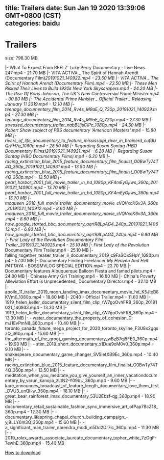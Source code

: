 
title: Trailers
date: Sun Jan 19 2020 13:39:06 GMT+0800 (CST)    
categories: baidu
---

# Trailers
size: 798.30 MB
 
 
|- What To Expect From REELZ’ Luke Perry Documentary  - Live News 247.mp4 - 21.70 MB
|- VITA ACTIVA _ The Spirit of Hannah Arendt (Documentary Film)_20191021_140922.mp4 - 23.50 MB
|- VITA ACTIVA _ The Spirit of Hannah Arendt (Documentary Film).mp4 - 23.50 MB
|- These Men Risked Their Lives to Build 1920s New York Skyscrapers.mp4 - 24.20 MB
|- The Rise Of Boris Johnson, The UK's New Controversial Prime Minister.mp4 - 30.80 MB
|- The Accidental Prime Minister _ Official Trailer _ Releasing January 11 2019.mp4 - 12.10 MB
|- teenage_documentary_film_2014_Rv4s_M9aE_Q_720p_20191021_140929.mp4 - 27.30 MB
|- teenage_documentary_film_2014_Rv4s_M9aE_Q_720p.mp4 - 27.30 MB
|- stressed_documentary_trailer_nabBUjsClPc_1080p.mp4 - 24.30 MB
|- Robert Shaw subject of PBS documentary 'American Masters'.mp4 - 15.80 MB
|- rivers_of_life_documentary_to_feature_mississippi_river_in_brainerd_cufdUQrFH7g_1080p.mp4 - 28.50 MB
|- Regarding Susan Sontag (HBO Documentary Films)_20191021_140921.mp4 - 6.20 MB
|- Regarding Susan Sontag (HBO Documentary Films).mp4 - 6.20 MB
|- racing_extinction_blue_2015_feature_documentary_film_finalist_O0BwTy74T4Q_360p_20191021_140931.mp4 - 13.50 MB
|- racing_extinction_blue_2015_feature_documentary_film_finalist_O0BwTy74T4Q_360p.mp4 - 13.50 MB
|- pearl_harbor_2001_full_movie_trailer_in_hd_1080p_KF4mEyOjiws_360p_20191021_140901.mp4 - 13.70 MB
|- pearl_harbor_2001_full_movie_trailer_in_hd_1080p_KF4mEyOjiws_360p.mp4 - 13.70 MB
|- mcqueen_2018_full_movie_trailer_documentary_movie_cVQVxcK6v3A_360p_20191021_140912.mp4 - 8.60 MB
|- mcqueen_2018_full_movie_trailer_documentary_movie_cVQVxcK6v3A_360p.mp4 - 8.60 MB
|- how_google_started_bbc_documentary_aqrtR8LpAG4_240p_20191021_140613.mp4 - 6.80 MB
|- how_google_started_bbc_documentary_aqrtR8LpAG4_240p.mp4 - 6.80 MB
|- First Lady of the Revolution_ Documentary Film Trailer_20191021_140925.mp4 - 25.10 MB
|- First Lady of the Revolution_ Documentary Film Trailer.mp4 - 25.10 MB
|- falling_together_teaser_trailer_ii_documentary_2019_c9FaSOxSHpY_1080p.mp4 - 57.00 MB
|- Documentary Finding Freelancer _My Heaven And Hell PATTAYA_ - BOSSMVLOG SPECIAL EDITION.mp4 - 23.70 MB
|- Documentary features Albuquerque Balloon Fiesta and famed pilots.mp4 - 24.80 MB
|- Chinese Army Girl Training.mp4 - 16.80 MB
|- China's Poverty Alleviation Effort is Unprecedented_ Documentary Director.mp4 - 32.10 MB
|- apollo_11_trailer_2019_moon_landing_imax_documentary_movie_hd_K5JtxB8KVm0_1080p.mp4 - 18.80 MB
|- 2040 - Official Trailer.mp4 - 11.60 MB
|- 1919_helen_keller_documentary_silent_film_clip_rW7goOvhFR8_360p_20191021_140933.mp4 - 13.30 MB
|- 1919_helen_keller_documentary_silent_film_clip_rW7goOvhFR8_360p.mp4 - 13.30 MB
|- - water_documentary_the_property_of_cohesion_C-mJ1EvPmN8_360p.mp4 - 10.40 MB
|- - toronto_canada_future_mega_project_for_2020_toronto_skyline_F3U8x2gqszQ_360p.mp4 - 15.60 MB
|- - the_aftermath_of_the_groot_gaming_documentary_wBzB7qj5FE0_360p.mp4 - 19.90 MB
|- - stim_2018_short_documentary_x1Due9oM0v0_360p.mp4 - 9.10 MB
|- - shakespeare_documentary_game_changer_SV5ietXB9Ec_360p.mp4 - 10.40 MB
|- - racing_extinction_blue_2015_feature_documentary_film_finalist_O0BwTy74T4Q_360p.mp4 - 13.50 MB
|- - meditation_when_you_meditate_you_give_yourself_an_inner_vacationdocumentary_by_varun_kanojia_zLtN2-Y09bU_360p.mp4 - 9.60 MB
|- - kare_announces_broadcast_of_feature_length_documentary_love_them_first_DVU3_unQI-w_360p.mp4 - 18.10 MB
|- - great_bear_rainforest_imax_documentary_53U2Ebzf-qg_360p.mp4 - 18.90 MB
|- - documentary_retail_sustainable_fashion_sync_immersive_art_ofPap7BcZ18_360p.mp4 - 12.30 MB
|- - documentary_lifespring_chapel_church_building_campaign_-yj9LLY0m3Q_360p.mp4 - 15.60 MB
|- - a_significant_man_trailer_narendra_modi_xl5Dd2Dr7lc_360p.mp4 - 11.30 MB
|- - 2019_rolex_awards_associate_laureate_documentary_topher_white_7zOgF-7ewhE_360p.mp4 - 15.40 MB

[How to download](https://bpcam.bemobtrk.com/go/2ceec3aa-1ca2-46d6-b9ff-aaa5c184517c?jno=857)